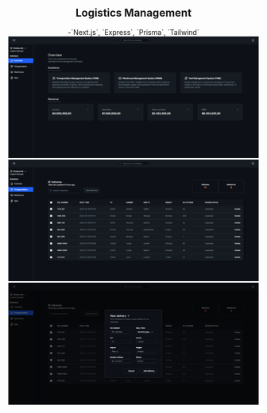 <h2 align="center">
Logistics Management
</h2>

<div align="center">
-`Next.js`, `Express`, `Prisma`, `Tailwind` </div>
<img alt="" src="./client/public/Overview.PNG" />
<img alt="" src="./client/public/TMS.PNG" />
<img alt="" src="./client/public/TMSModal.PNG" />
